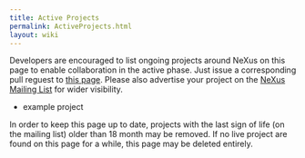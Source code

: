 ```yaml
---
title: Active Projects
permalink: ActiveProjects.html
layout: wiki
---
```


Developers are encouraged to list ongoing projects around NeXus on this page to enable collaboration in the active phase.
Just issue a corresponding pull reguest to [this page](https://github.com/nexusformat/wiki/blob/master/content/ActiveProjects.md).
Please also advertise your project on the
[NeXus Mailing List](http://download.nexusformat.org/doc/html/mailinglist.html) for
wider visibility.

  * example project


In order to keep this page up to date, projects with the last sign of life
(on the mailing list) older than 18 month may be removed.
If no live project are found on this page for a while, this page may be deleted entirely.
